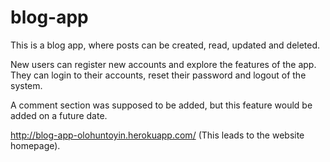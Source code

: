 # blog-app
This is a blog app, where posts can be created, read, updated and deleted.

New users can register new accounts and explore the features of the app. They can login to their accounts, reset their password and logout of the system.

A comment section was supposed to be added, but this feature would be added on a future date.

http://blog-app-olohuntoyin.herokuapp.com/ (This leads to the website homepage).
